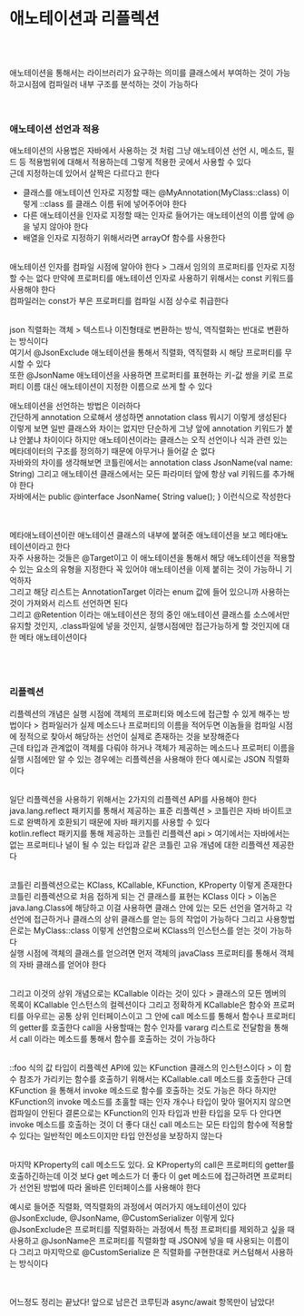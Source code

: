 # 애노테이션과 리플렉션
<br><br>

애노테이션을 통해서는 라이브러리가 요구하는 의미를 클래스에서 부여하는 것이 가능하고시점에 컴파일러 내부 구조를 분석하는 것이 가능하다 <br>
<br><br>

### 애노테이션 선언과 적용
애노테이션의 사용법은 자바에서 사용하는 것 처럼 그냥 애노테이션 선언 시, 메소드, 필드 등 적용범위에 대해서 적용하는데 그렇게 적용한 곳에서 사용할 수 있다 <br>
근데 지정하는데 있어서 살짝은 다르다고 한다 <br>
- 클래스를 애노테이션 인자로 지정할 때는 @MyAnnotation(MyClass::class) 이렇게 ::class 를 클래스 이름 뒤에 넣어주어야 한다 <br>
- 다른 애노테이션을 인자로 지정할 때는 인자로 들어가는 애노테이션의 이름 앞에 @을 넣지 않아야 한다 
- 배열을 인자로 지정하기 위해서라면 arrayOf 함수를 사용한다

<br>
애노테이션 인자를 컴파일 시점에 알아야 한다 > 그래서 임의의 프로퍼티를 인자로 지정할 수는 없다 만약에 프로퍼티를 애노테이션 인자로 사용하기 위해서는 const 키워드를 사용해야 한다 <br>
컴파일러는 const가 부은 프로퍼티를 컴파일 시점 상수로 취급한다 <br>
<br>

json 직렬화는 객체 > 텍스트나 이진형태로 변환하는 방식, 역직렬화는 반대로 변환하는 방식이다 <br>
여기서 @JsonExclude 애노테이션을 통해서 직렬화, 역직렬화 시 해당 프로퍼티를 무시할 수 있다 <br>
또한 @JsonName 애노테이션을 사용하면 프로퍼티를 표현하는 키-값 쌍을 키로 프로퍼티 이름 대신 애노테이션이 지정한 이름으로 쓰게 할 수 있다 <br>

애노테이션을 선언하는 방법은 이러하다 <br>
간단하게 annotation 으로해서 생성하면 annotation class 뭐시기 이렇게 생성된다 <br>
이렇게 보면 일반 클래스와 차이는 없지만 단순하게 그냥 앞에 annotation 키워드가 붙냐 안붙냐 차이이다 하지만 애노테이션이라는 클래스는 오직 선언이나 식과 관련 있는 메타데이터의 구조를 정의하기 때문에 아무거나 들어갈 순 없다 <br>
자바와의 차이를 생각해보면 코틀린에서는 annotation class JsonName(val name: String) 그리고 애노테이션 클래스에서는 모든 파라미터 앞에 항상 val 키워드를 추가해야 한다 <br>
자바에서는 public @interface JsonName{ String value(); } 이런식으로 작성한다 <br>
<br><br>

메타애노테이션이란 애노테이션 클래스의 내부에 붙혀준 애노테이션을 보고 메타애노테이션이라고 한다 <br>
자주 사용하는 것들은 @Target이고 이 애노테이션을 통해서 해당 애노테이션을 적용할 수 있는 요소의 유형을 지정한다 꼭 있어야 애노테이션을 이제 붙히는 것이 가능하니 기억하자 <br>
그리고 해당 리스트는 AnnotationTarget 이라는 enum 값에 들어 있으니까 사용하는 것이 가져와서 리스트 선언하면 된다 <br>
그리고 @Retention 이라는 애노테이션은 정의 중인 애노테이션 클래스를 소스에서만 유지할 것인지, .class파일에 넣을 것인지, 실행시점에만 접근가능하게 할 것인지에 대한 메타 애노테이션이다 <br>
<br><br><br>

### 리플렉션
리플렉션의 개념은 실행 시점에  객체의 프로퍼티와 메소드에 접근할 수 있게 해주는 방법이다 > 컴파일러가 실제 메소드나 프로퍼티의 이름을 적어두면 이놈들을 컴파일 시점에 정적으로 찾아서 해당하는 선언이 실제로 존재하는 것을 보장해준다 <br>
근데 타입과 관계없이 객체를 다뤄야 하거나 객체가 제공하는 메소드나 프로퍼티 이름을 실행 시점에만 알 수 있는 경우에는 리플렉션을 사용해야 한다 예시로는 JSON 직렬화이다 <br>
<br>

일단 리플렉션을 사용하기 위해서는 2가지의 리플렉션 API를 사용해야 한다 <br>
java.lang.reflect 패키지를 통해서 제공하는 표준 리플렉션 > 코틀린은 자바 바이트코드로 완벽하게 호환되기 때문에 자바 패키지를 사용할 수 있다 <br>
kotlin.reflect 패키지를 통해 제공하는 코틀린 리플렉션 api > 여기에서는 자바에서는 없는 프로퍼티나 널이 될 수 있는 타입과 같은 코틀린 고유 개념에 대한 리플렉션 제공한다 <br>
<br>

코틀린 리플렉션으로는 KClass, KCallable, KFunction, KProperty 이렇게 존재한다 <br>
코틀린 리플렉션으로 처음 접하게 되는 건 클래스를 표현는 KClass 이다 > 이놈은 java.lang.Class에 해당하고 이걸 사용하면 클래스 안에 있는 모든 선언을 열거하고 각 선언에 접근하거나 클래스의 상위 클래스를 얻는 등의 작업이 가능하다 
그리고 사용항법은로는 MyClass::class 이렇게 선언함으로써 KClass의 인스턴스를 얻는 것이 가능하다 <br>
실행 시점에 객체의 클래스를 얻으려면 먼저 객체의 javaClass 프로퍼티를 통해서 객체의 자바 클래스를 얻어야 한다 <br>
<br>

그리고 이것의 상위 개념으로는 KCallable 이라는 것이 있다 > 클래스의 모든 멤버의 목록이 KCallable 인스턴스의 컬렉션이다 그리고 정확하게 KCallable은 함수와 프로퍼티를 아우르는 공통 상위 인터페이스이고 그 안에 call 메소드를 통해서 함수나 프로퍼티의 getter를 호출한다 
call을 사용할때는 함수 인자를 vararg 리스트로 전달함을 통해서 call 이라는 메소드를 통해서 함수를 호출하는 것이 가능하다 <br>
<br>

::foo 식의 값 타입이 리플렉션 API에 있는 KFunction 클래스의 인스턴스이다 > 이 함수 참조가 가리키는 함수를 호출하기 위해서는 KCallable.call 메소드를 호출한다 근데 KFunction 을 통해서 invoke 메소드로 함수를 호출하는 것도 가능은 하다 
하지만 KFunction의 invoke 메소드를 초훌할 때는 인자 개수나 타입이 맞아 떨어지지 않으면 컴파일이 안된다 결론으로는 KFunction의 인자 타입과 반환 타입을 모두 다 안다면 invoke 메소드를 호출하는 것이 더 좋다 대신 call 메소드는 모든 타입의 함수에 적용할 수 있다는 일반적인 메소드이지만 타입 안전성을 보장하지 않는다 <br>
<br>

마지막 KProperty의 call 메소드도 있다. 요 KProperty의 call은 프로퍼티의 getter를 호출하긴하는데 이것 보다 get 메소드가 더 좋다 이 get 메소드에 접근하려면 프로퍼티가 선언된 방법에 따라 올바른 인터페이스를 사용해야 한다 
<br>

예시로 들어준 직렬화, 역직렬화의 과정에서 여러가지 애노테이션이 있다 <br>
@JsonExclude, @JsonName, @CustomSerializer 이렇게 있다 <br>
@JsonExclude은 프로퍼티를 직렬화하는 과정에서 특정 프로퍼티를 제외하고 싶을 때 사용하고 @JsonName은 프로퍼티를 직렬화할 때 JSON에 넣을 때 사용되는 이름이다 그리고 마지막으로 @CustomSerialize 은 직렬화를 구현한대로 커스텀해서 사용하는 방식이다 <br>
<br><br>

어느정도 정리는 끝났다! 앞으로 남은건 코루틴과 async/await 항목만이 남았다! <br>



<br><br><br><br><br><br><br><br><br><br>